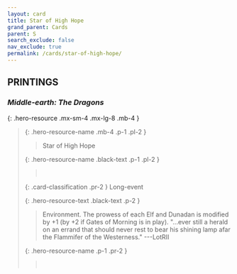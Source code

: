 ```yaml
---
layout: card
title: Star of High Hope
grand_parent: Cards
parent: S
search_exclude: false
nav_exclude: true
permalink: /cards/star-of-high-hope/
---
```


## PRINTINGS


### _Middle-earth: The Dragons_

{: .hero-resource .mx-sm-4 .mx-lg-8 .mb-4 }
> {: .hero-resource-name .mb-4 .p-1 .pl-2 }
> > <div class="card-mp"></div>
> > <div class="card-name">Star of High Hope</div>
>
> {: .hero-resource-name .black-text .p-1 .pl-2 }
> > &nbsp;
>
> {: .card-classification .pr-2 }
> Long-event
>
> {: .hero-resource-text .black-text .p-2 }
> > Environment. The prowess of each Elf and Dunadan is modified by +1 (by +2 if Gates of Morning is in play).   "...ever still a herald on an errand that should never rest to bear his shining lamp afar the Flammifer of the Westerness."  ---LotRII 
> 
> {: .hero-resource-name .p-1 .pr-2 }
> > <div class="card-shield"></div>
> > <div class="card-corruption">&nbsp;</div>

